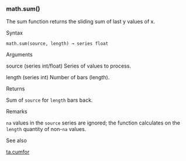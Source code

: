 ### math.sum()

The sum function returns the sliding sum of last y values of x.

Syntax

```
math.sum(source, length) → series float
```

Arguments

source (series int/float) Series of values to process.

length (series int) Number of bars (length).

Returns

Sum of `source` for `length` bars back.

Remarks

`na` values in the `source` series are ignored; the function calculates on the `length` quantity of non-`na` values.

See also

[ta.cum](#fun_ta.cum)[for](#kw_for)
